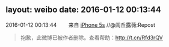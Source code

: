 layout: weibo
date: 2016-01-12 00:13:44
---
2016-01-12 00:13:44  &nbsp;&nbsp;&nbsp;&nbsp;&nbsp;&nbsp; 来自 <a href="sinaweibo://customweibosource" rel="nofollow">iPhone 5s</a>
 //@闾丘露薇:Repost
>  抱歉，此微博已被作者删除。查看帮助：http://t.cn/Rfd3rQV
